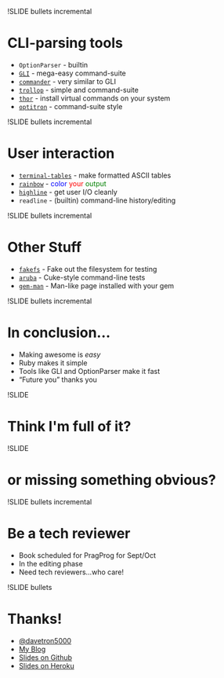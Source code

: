 !SLIDE bullets incremental
# CLI-parsing tools
* `OptionParser` - builtin
* [`GLI`](http://github.com/davetron5000/gli/) - mega-easy command-suite
* [`commander`](http://visionmedia.github.com/commander/) - very similar to GLI
* [`trollop`](http://trollop.rubyforge.org/) - simple and command-suite
* [`thor`](http://github.com/wycats/thor) - install virtual commands on your system
* [`optitron`](https://github.com/joshbuddy/optitron) - command-suite style

!SLIDE bullets incremental
# User interaction
* [`terminal-tables`](http://github.com/visionmedia/terminal-table) - make formatted ASCII tables
* [`rainbow`](http://github.com/sickill/rainbow) - <font color="blue">color</font> <font color="red">your</font> <font color="green">output</font>
* [`highline`](http://highline.rubyforge.org/) - get user I/O cleanly
* `readline` - (builtin) command-line history/editing

!SLIDE bullets incremental
# Other Stuff
* [`fakefs`](https://github.com/defunkt/fakefs) - Fake out the filesystem for testing
* [`aruba`](https://github.com/aslakhellesoy/aruba) - Cuke-style command-line tests
* [`gem-man`](https://github.com/defunkt/gem-man) - Man-like page installed with your gem

!SLIDE bullets incremental
# In conclusion…
* Making awesome is *easy*
* Ruby makes it simple
* Tools like GLI and OptionParser make it fast
* “Future you” thanks you

!SLIDE 
# Think I'm full of it?

!SLIDE 
# or missing something obvious?

!SLIDE bullets incremental
# Be a tech reviewer
* Book scheduled for PragProg for Sept/Oct
* In the editing phase
* Need tech reviewers…who care!

!SLIDE bullets
# Thanks!
* [@davetron5000](http://www.twitter.com/davetron5000)
* [My Blog](http://www.naildrivin5.com/blog)
* [Slides on Github](http://www.github.com/davetron5000/awesome-cli-ruby)
* [Slides on Heroku](http://awesome-cli-ruby.heroku.com)
